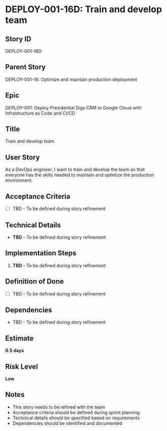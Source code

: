 # DEPLOY-001-16D: Train and develop team

## Story ID
DEPLOY-001-16D

## Parent Story
DEPLOY-001-16: Optimize and maintain production deployment

## Epic
DEPLOY-001: Deploy Presidential Digs CRM to Google Cloud with Infrastructure as Code and CI/CD

## Title
Train and develop team

## User Story
As a DevOps engineer, I want to train and develop the team so that everyone has the skills needed to maintain and optimize the production environment.

## Acceptance Criteria
- [ ] TBD - To be defined during story refinement

## Technical Details
- **TBD** - To be defined during story refinement

## Implementation Steps
1. **TBD** - To be defined during story refinement

## Definition of Done
- [ ] TBD - To be defined during story refinement

## Dependencies
- TBD - To be defined during story refinement

## Estimate
**0.5 days**

## Risk Level
**Low**

## Notes
- This story needs to be refined with the team
- Acceptance criteria should be defined during sprint planning
- Technical details should be specified based on requirements
- Dependencies should be identified and documented
